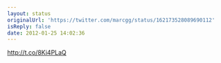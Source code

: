 ```yaml
---
layout: status
originalUrl: 'https://twitter.com/marcgg/status/162173528089690112'
isReply: false
date: 2012-01-25 14:02:36
---
```


http://t.co/8Ki4PLaQ
